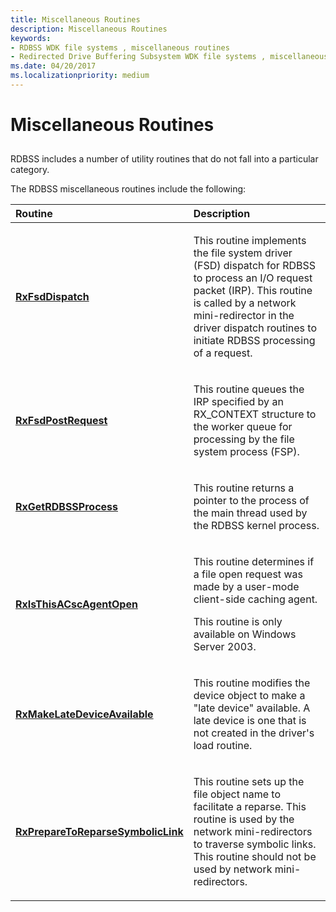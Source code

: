 ```yaml
---
title: Miscellaneous Routines
description: Miscellaneous Routines
keywords:
- RDBSS WDK file systems , miscellaneous routines
- Redirected Drive Buffering Subsystem WDK file systems , miscellaneous routines
ms.date: 04/20/2017
ms.localizationpriority: medium
---
```


# Miscellaneous Routines


## <span id="ddk_miscellaneous_functions_if"></span><span id="DDK_MISCELLANEOUS_FUNCTIONS_IF"></span>


RDBSS includes a number of utility routines that do not fall into a particular category.

The RDBSS miscellaneous routines include the following:

<table>
<colgroup>
<col width="50%" />
<col width="50%" />
</colgroup>
<thead>
<tr class="header">
<th align="left">Routine</th>
<th align="left">Description</th>
</tr>
</thead>
<tbody>
<tr class="odd">
<td align="left"><p><a href="/windows-hardware/drivers/ddi/mrx/nf-mrx-rxfsddispatch" data-raw-source="[&lt;strong&gt;RxFsdDispatch&lt;/strong&gt;](/windows-hardware/drivers/ddi/mrx/nf-mrx-rxfsddispatch)"><strong>RxFsdDispatch</strong></a></p></td>
<td align="left"><p>This routine implements the file system driver (FSD) dispatch for RDBSS to process an I/O request packet (IRP). This routine is called by a network mini-redirector in the driver dispatch routines to initiate RDBSS processing of a request.</p></td>
</tr>
<tr class="even">
<td align="left"><p><a href="/windows-hardware/drivers/ddi/rxprocs/nf-rxprocs-rxfsdpostrequest" data-raw-source="[&lt;strong&gt;RxFsdPostRequest&lt;/strong&gt;](/windows-hardware/drivers/ddi/rxprocs/nf-rxprocs-rxfsdpostrequest)"><strong>RxFsdPostRequest</strong></a></p></td>
<td align="left"><p>This routine queues the IRP specified by an RX_CONTEXT structure to the worker queue for processing by the file system process (FSP).</p></td>
</tr>
<tr class="odd">
<td align="left"><p><a href="/windows-hardware/drivers/ddi/rxstruc/nf-rxstruc-rxgetrdbssprocess" data-raw-source="[&lt;strong&gt;RxGetRDBSSProcess&lt;/strong&gt;](/windows-hardware/drivers/ddi/rxstruc/nf-rxstruc-rxgetrdbssprocess)"><strong>RxGetRDBSSProcess</strong></a></p></td>
<td align="left"><p>This routine returns a pointer to the process of the main thread used by the RDBSS kernel process.</p></td>
</tr>
<tr class="even">
<td align="left"><p><a href="/windows-hardware/drivers/ddi/rxprocs/nf-rxprocs-rxisthisacscagentopen" data-raw-source="[&lt;strong&gt;RxIsThisACscAgentOpen&lt;/strong&gt;](/windows-hardware/drivers/ddi/rxprocs/nf-rxprocs-rxisthisacscagentopen)"><strong>RxIsThisACscAgentOpen</strong></a></p></td>
<td align="left"><p>This routine determines if a file open request was made by a user-mode client-side caching agent.</p>
<p>This routine is only available on Windows Server 2003.</p></td>
</tr>
<tr class="odd">
<td align="left"><p><a href="/windows-hardware/drivers/ddi/mrx/nf-mrx-rxmakelatedeviceavailable" data-raw-source="[&lt;strong&gt;RxMakeLateDeviceAvailable&lt;/strong&gt;](/windows-hardware/drivers/ddi/mrx/nf-mrx-rxmakelatedeviceavailable)"><strong>RxMakeLateDeviceAvailable</strong></a></p></td>
<td align="left"><p>This routine modifies the device object to make a "late device" available. A late device is one that is not created in the driver's load routine.</p></td>
</tr>
<tr class="even">
<td align="left"><p><a href="/windows-hardware/drivers/ddi/rxprocs/nf-rxprocs-rxpreparetoreparsesymboliclink" data-raw-source="[&lt;strong&gt;RxPrepareToReparseSymbolicLink&lt;/strong&gt;](/windows-hardware/drivers/ddi/rxprocs/nf-rxprocs-rxpreparetoreparsesymboliclink)"><strong>RxPrepareToReparseSymbolicLink</strong></a></p></td>
<td align="left"><p>This routine sets up the file object name to facilitate a reparse. This routine is used by the network mini-redirectors to traverse symbolic links. This routine should not be used by network mini-redirectors.</p></td>
</tr>
</tbody>
</table>

 

